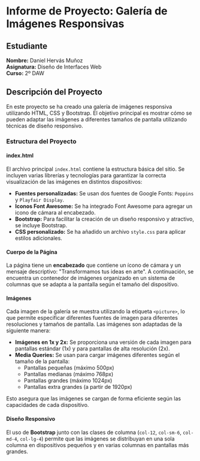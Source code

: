 # Informe de Proyecto: Galería de Imágenes Responsivas

## Estudiante
**Nombre:** Daniel Hervás Muñoz  
**Asignatura:** Diseño de Interfaces Web  
**Curso:** 2º DAW

## Descripción del Proyecto
En este proyecto se ha creado una galería de imágenes responsiva utilizando HTML, CSS y Bootstrap. El objetivo principal es mostrar cómo se pueden adaptar las imágenes a diferentes tamaños de pantalla utilizando técnicas de diseño responsivo.

### Estructura del Proyecto

#### **index.html**
El archivo principal `index.html` contiene la estructura básica del sitio. Se incluyen varias librerías y tecnologías para garantizar la correcta visualización de las imágenes en distintos dispositivos:

- **Fuentes personalizadas:** Se usan dos fuentes de Google Fonts: `Poppins` y `Playfair Display`.
- **Iconos Font Awesome:** Se ha integrado Font Awesome para agregar un icono de cámara al encabezado.
- **Bootstrap:** Para facilitar la creación de un diseño responsivo y atractivo, se incluye Bootstrap.
- **CSS personalizado:** Se ha añadido un archivo `style.css` para aplicar estilos adicionales.

#### **Cuerpo de la Página**
La página tiene un **encabezado** que contiene un ícono de cámara y un mensaje descriptivo: "Transformamos tus ideas en arte". A continuación, se encuentra un contenedor de imágenes organizado en un sistema de columnas que se adapta a la pantalla según el tamaño del dispositivo.

#### **Imágenes**
Cada imagen de la galería se muestra utilizando la etiqueta `<picture>`, lo que permite especificar diferentes fuentes de imagen para diferentes resoluciones y tamaños de pantalla. Las imágenes son adaptadas de la siguiente manera:

- **Imágenes en 1x y 2x:** Se proporciona una versión de cada imagen para pantallas estándar (1x) y para pantallas de alta resolución (2x).
- **Media Queries:** Se usan para cargar imágenes diferentes según el tamaño de la pantalla:
  - Pantallas pequeñas (máximo 500px)
  - Pantallas medianas (máximo 768px)
  - Pantallas grandes (máximo 1024px)
  - Pantallas extra grandes (a partir de 1920px)
  
Esto asegura que las imágenes se cargan de forma eficiente según las capacidades de cada dispositivo.

#### **Diseño Responsivo**
El uso de **Bootstrap** junto con las clases de columna (`col-12`, `col-sm-6`, `col-md-4`, `col-lg-4`) permite que las imágenes se distribuyan en una sola columna en dispositivos pequeños y en varias columnas en pantallas más grandes.
